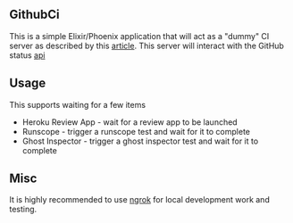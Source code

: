 ## GithubCi

This is a simple Elixir/Phoenix application that will act as a "dummy" CI server as described by this [article](https://developer.github.com/guides/building-a-ci-server/).  This server will interact with the GitHub status [api](https://developer.github.com/v3/repos/statuses/)

## Usage

This supports waiting for a few items

* Heroku Review App - wait for a review app to be launched
* Runscope - trigger a runscope test and wait for it to complete
* Ghost Inspector - trigger a ghost inspector test and wait for it to complete

## Misc

It is highly recommended to use [ngrok](https://ngrok.com/) for local development work and testing.
